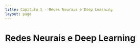 ```yaml
---
title: Capítulo 5 - Redes Neurais e Deep Learning
layout: page
---
```


# Redes Neurais e Deep Learning
